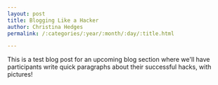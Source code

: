 ```yaml
---
layout: post
title: Blogging Like a Hacker
author: Christina Hedges
permalink: /:categories/:year/:month/:day/:title.html

---
```


This is a test blog post for an upcoming blog section where we'll have participants write quick paragraphs about their successful hacks, with pictures!
